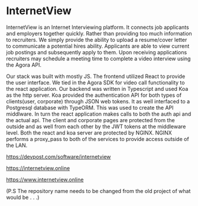 # InternetView

InternetView is an Internet Interviewing platform. It connects job applicants and employers together quickly. Rather than providing too much information to recruiters. We simply provide the ability to upload a resume/cover letter to communicate a potential hires ability. Applicants are able to view current job postings and subsequently apply to them. Upon receiving applications recruiters may schedule a meeting time to complete a video interview using the Agora API.

Our stack was built with mostly JS. The frontend utilized React to provide the user interface. We tied in the Agora SDK for video call functionality to the react application. Our backend was written in Typescript and used Koa as the http server. Koa provided the authentication API for both types of clients(user, corporate) through JSON web tokens. It as well interfaced to a Postgresql database with TypeORM. This was used to create the API middlware. In turn the react application makes calls to both the auth api and the actual api. The client and corporate pages are protected from the outside and as well from each other by the JWT tokens at the middleware level. Both the react and koa server are protected by NGINX. NGINX performs a proxy_pass to both of the services to provide access outside of the LAN.


https://devpost.com/software/internetview

https://internetview.online

https://www.internetview.online


(P.S The repository name needs to be changed from the old project of what would be . . .)
